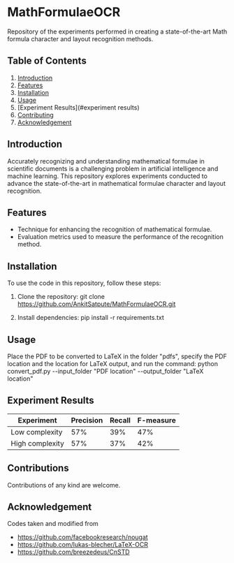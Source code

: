 # MathFormulaeOCR
Repository of the experiments performed in creating a state-of-the-art Math formula character and layout recognition methods.


## Table of Contents

1. [Introduction](#introduction)
2. [Features](#features)
3. [Installation](#installation)
4. [Usage](#usage)
5. [Experiment Results](#experiment results)
6. [Contributing](#contributing)
7. [Acknowledgement](#acknowledgement)

## Introduction

Accurately recognizing and understanding mathematical formulae in scientific documents is a challenging problem in artificial intelligence and machine learning. This repository explores experiments conducted to advance the state-of-the-art in mathematical formulae character and layout recognition.

## Features

- Technique for enhancing the recognition of mathematical formulae.
- Evaluation metrics used to measure the performance of the recognition method.

## Installation

To use the code in this repository, follow these steps:

1. Clone the repository:
    git clone https://github.com/AnkitSatpute/MathFormulaeOCR.git
   
2. Install dependencies:
   pip install -r requirements.txt

## Usage
Place the PDF to be converted to LaTeX in the folder "pdfs", specify the PDF location and the location for LaTeX output, and run the command: 
        python convert_pdf.py --input_folder "PDF location" --output_folder "LaTeX location"

## Experiment Results

| Experiment      | Precision | Recall | F-measure |
|-----------------|-----------|--------|-----------|
| Low complexity  | 57%       | 39%    | 47%       |
| High complexity | 57%       | 37%    | 42%       |



## Contributions
Contributions of any kind are welcome.

## Acknowledgement
Codes taken and modified from 
- https://github.com/facebookresearch/nougat
- https://github.com/lukas-blecher/LaTeX-OCR
- https://github.com/breezedeus/CnSTD



